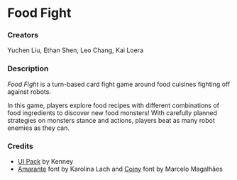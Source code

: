 # Food Fight

### Creators
Yuchen Liu, Ethan Shen, Leo Chang, Kai Loera

### Description
_Food Fight_ is a turn-based card fight game around food cuisines fighting off against robots.

In this game, players explore food recipes with different combinations of food ingredients to discover new food monsters! With carefully planned strategies on monsters stance
and actions, players beat as many robot enemies as they can.

### Credits
- [UI Pack](https://kenney.nl/assets/ui-pack) by Kenney
- [Amarante](https://fonts.google.com/specimen/Amarante/license?query=Amarante) font by Karolina Lach and [Coiny](https://fonts.google.com/specimen/Coiny/license?query=coiny) font by Marcelo Magalhães
